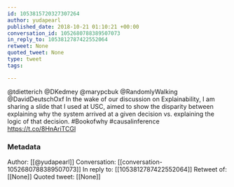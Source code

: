 ```yaml
---
id: 1053815720327307264
author: yudapearl
published_date: 2018-10-21 01:10:21 +00:00
conversation_id: 1052680788389507073
in_reply_to: 1053812787422552064
retweet: None
quoted_tweet: None
type: tweet
tags:

---
```


@tdietterich @DKedmey @marypcbuk @RandomlyWalking @DavidDeutschOxf In the wake of our discussion on Explainability, I am sharing a slide that I used at USC, aimed to show the disparity between explaining why the system arrived at a given decision vs. explaining the logic of that decision. #Bookofwhy #causalinference https://t.co/8HnAriTCGl

### Metadata

Author: [[@yudapearl]]
Conversation: [[conversation-1052680788389507073]]
In reply to: [[1053812787422552064]]
Retweet of: [[None]]
Quoted tweet: [[None]]
